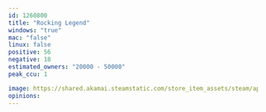 ```yaml
---
id: 1260800
title: "Rocking Legend"
windows: "true"
mac: "false"
linux: false
positive: 56
negative: 18
estimated_owners: "20000 - 50000"
peak_ccu: 1

image: https://shared.akamai.steamstatic.com/store_item_assets/steam/apps/1260800/header.jpg?t=1726308202
opinions:
---
```


